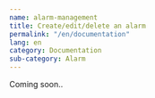 ```yaml
---
name: alarm-management
title: Create/edit/delete an alarm
permalink: "/en/documentation"
lang: en
category: Documentation
sub-category: Alarm
---
```


Coming soon..